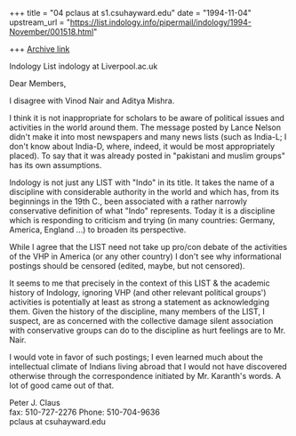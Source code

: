 +++
title = "04 pclaus at s1.csuhayward.edu"
date = "1994-11-04"
upstream_url = "https://list.indology.info/pipermail/indology/1994-November/001518.html"

+++
[Archive link](https://list.indology.info/pipermail/indology/1994-November/001518.html)

Indology List
indology at Liverpool.ac.uk

Dear Members,

I disagree with Vinod Nair and Aditya Mishra.

I think it is not inappropriate for scholars to be aware of
political issues and activities in the world around them. The
message posted by Lance Nelson didn't make it into most
newspapers and many news lists (such as India-L; I don't know
about India-D, where, indeed, it would be most appropriately
placed). To say that it was already posted in "pakistani and
muslim groups" has its own assumptions.

Indology is not just any LIST with "Indo" in its title.  It takes
the name of a discipline with considerable authority in the world
and which has, from its beginnings in the 19th C., been
associated with a rather narrowly conservative definition of what
"Indo" represents. Today it is a discipline which is responding
to criticism and trying (in many countries: Germany, America,
England ...) to broaden its perspective. 

While I agree that the LIST need not take up pro/con debate of
the activities of the VHP in America (or any other country) I
don't see why informational postings should be censored (edited,
maybe, but not censored).  

It seems to me that precisely in the context of this LIST & the
academic history of Indology, ignoring VHP (and other relevant
political groups') activities is potentially at least as strong a
statement as acknowledging them. Given the history of the
discipline, many members of the LIST, I suspect, are as concerned
with the collective damage silent association with conservative
groups can do to the discipline as hurt feelings are to Mr. Nair.

I would vote in favor of such postings; I even learned much about
the intellectual climate of Indians living abroad that I would
not have discovered otherwise through the correspondence
initiated by Mr. Karanth's words. A lot of good came out of that.



Peter J. Claus                        
fax: 510-727-2276
Phone: 510-704-9636     
pclaus at csuhayward.edu






